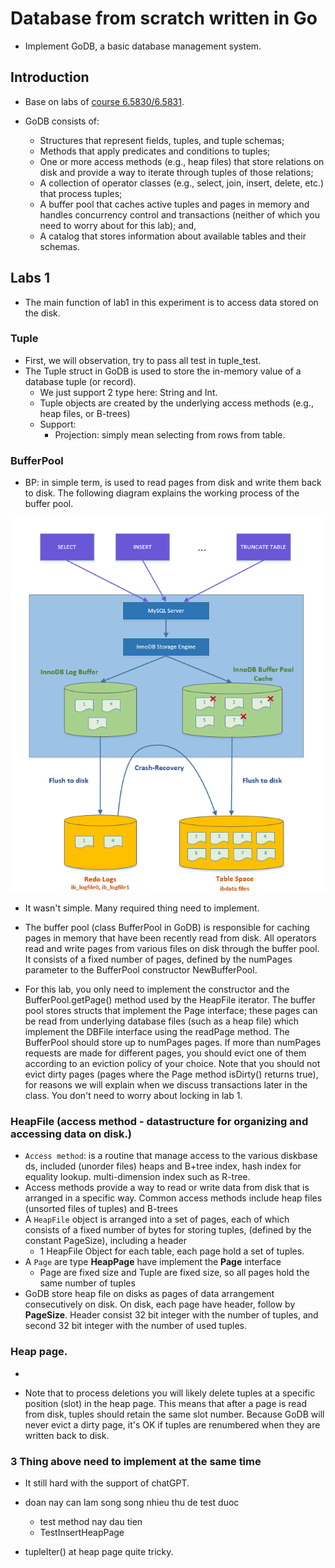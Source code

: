 # Database from scratch written in Go

- Implement GoDB, a basic database management system.

## Introduction

- Base on labs of [course 6.5830/6.5831](http://dsg.csail.mit.edu/6.5830/).

- GoDB consists of:
  - Structures that represent fields, tuples, and tuple schemas;
  - Methods that apply predicates and conditions to tuples;
  - One or more access methods (e.g., heap files) that store relations on disk and provide a way to iterate through tuples of those relations;
  - A collection of operator classes (e.g., select, join, insert, delete, etc.) that process tuples;
  - A buffer pool that caches active tuples and pages in memory and handles concurrency control and transactions (neither of which you need to worry about for this lab); and,
  - A catalog that stores information about available tables and their schemas.

## Labs 1

- The main function of lab1 in this experiment is to access data stored on the disk.

### Tuple

- First, we will observation, try to pass all test in tuple_test.
- The Tuple struct in GoDB is used to store the in-memory value of a database tuple (or record).
  - We just support 2 type here: String and Int.
  - Tuple objects are created by the underlying access methods (e.g., heap files, or B-trees)
  - Support:
    - Projection: simply mean selecting from rows from table.

### BufferPool

- BP: in simple term, is used to read pages from disk and write them back to disk. The following diagram explains the working process of the buffer pool.

![alt text](bufferpool.png)

- It wasn't simple. Many required thing need to implement.

- The buffer pool (class BufferPool in GoDB) is responsible for caching pages in memory that have been recently read from disk. All operators read and write pages from various files on disk through the buffer pool. It consists of a fixed number of pages, defined by the numPages parameter to the BufferPool constructor NewBufferPool.
- For this lab, you only need to implement the constructor and the BufferPool.getPage() method used by the HeapFile iterator. The buffer pool stores structs that implement the Page interface; these pages can be read from underlying database files (such as a heap file) which implement the DBFile interface using the readPage method. The BufferPool should store up to numPages pages. If more than numPages requests are made for different pages, you should evict one of them according to an eviction policy of your choice. Note that you should not evict dirty pages (pages where the Page method isDirty() returns true), for reasons we will explain when we discuss transactions later in the class. You don't need to worry about locking in lab 1.

### HeapFile (access method - datastructure for organizing and accessing data on disk.)

- `Access method`: is a routine that manage access to the various diskbase ds, included (unorder files) heaps and B+tree index, hash index for equality lookup. multi-dimension index such as R-tree.
- Access methods provide a way to read or write data from disk that is arranged in a specific way. Common access methods include heap files (unsorted files of tuples) and B-trees
- A `HeapFile` object is arranged into a set of pages, each of which consists of a fixed number of bytes for storing tuples, (defined by the constant PageSize), including a header
  - 1 HeapFile Object for each table, each page hold a set of tuples.
- A `Page` are type **HeapPage** have implement the **Page** interface
  - Page are fixed size and Tuple are fixed size, so all pages hold the same number of tuples
- GoDB store heap file on disks as pages of data arrangement consecutively on disk. On disk, each page have header, follow by **PageSize**. Header consist 32 bit integer with the number of tuples, and second 32 bit integer with the number of used tuples.

### Heap page.

-

- Note that to process deletions you will likely delete tuples at a specific position (slot) in the heap page. This means that after a page is read from disk, tuples should retain the same slot number. Because GoDB will never evict a dirty page, it's OK if tuples are renumbered when they are written back to disk.

### 3 Thing above need to implement at the same time

- It still hard with the support of chatGPT.

- doan nay can lam song song nhieu thu de test duoc
  - test method nay dau tien
  - TestInsertHeapPage
- tupleIter() at heap page quite tricky.
